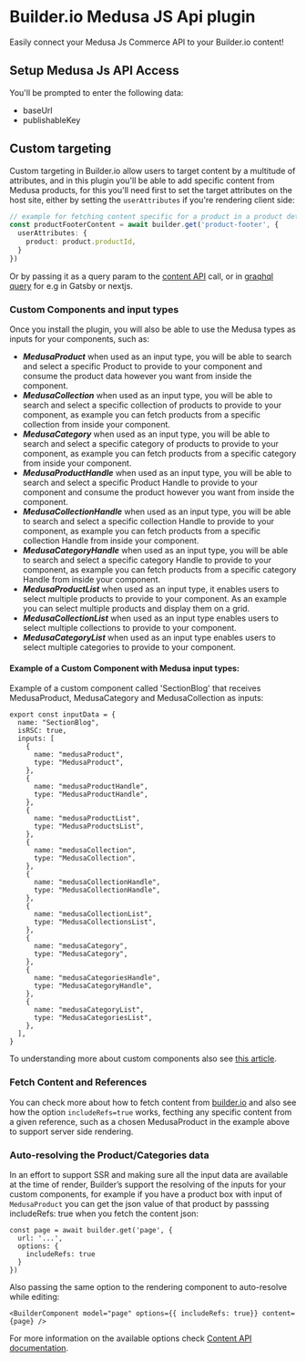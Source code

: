 # Builder.io Medusa JS Api plugin

Easily connect your Medusa Js Commerce API to your Builder.io content!

## Setup Medusa Js API Access

You'll be prompted to enter the following data:

* baseUrl
* publishableKey

## Custom targeting

Custom targeting in Builder.io allow users to target content by a multitude of attributes, and in this plugin you'll be able to add specific content from Medusa products, for this you'll need first to set the target attributes on the host site, either by setting the `userAttributes` if you're rendering client side:

```ts
// example for fetching content specific for a product in a product details page
const productFooterContent = await builder.get('product-footer', {
  userAttributes: {
    product: product.productId,
  }
})
```

Or by passing it as a query param to the [content API](https://www.builder.io/c/docs/query-api#:~:text=userAttributes) call, or in [graqhql query](https://www.builder.io/c/docs/graphql-api#:~:text=with%20targeting) for e.g in Gatsby or nextjs.

### Custom Components and input types

Once you install the plugin, you will also be able to use the Medusa types as inputs for your components, such as:

- ***MedusaProduct*** when used as an input type, you will be able to search and select a specific Product to provide to your component and consume the product data however you want from inside the component.
- ***MedusaCollection*** when used as an input type, you will be able to search and select a specific collection of products to provide to your component, as example you can fetch products from a specific collection from inside your component.
- ***MedusaCategory*** when used as an input type, you will be able to search and select a specific category of products to provide to your component, as example you can fetch products from a specific category from inside your component.
- ***MedusaProductHandle*** when used as an input type, you will be able to search and select a specific Product  Handle to provide to your component and consume the product however you want from inside the component.
- ***MedusaCollectionHandle*** when used as an input type, you will be able to search and select a specific collection Handle to provide to your component, as example you can fetch products from a specific collection Handle from inside your component.
- ***MedusaCategoryHandle*** when used as an input type, you will be able to search and select a specific category  Handle to provide to your component, as example you can fetch products from a specific category Handle from inside your component.
- ***MedusaProductList*** when used as an input type, it enables users to select multiple products to provide to your component. As an example you can select multiple products and display them on a grid.
- ***MedusaCollectionList*** when used as an input type enables users to select multiple collections to provide to your component.
- ***MedusaCategoryList*** when used as an input type enables users to select multiple categories to provide to your component.

#### Example of a Custom Component with Medusa input types:

Example of a custom component called 'SectionBlog' that receives  MedusaProduct, MedusaCategory and MedusaCollection as inputs:

```JSX
export const inputData = {
  name: "SectionBlog",
  isRSC: true,
  inputs: [
    {
      name: "medusaProduct",
      type: "MedusaProduct",
    },
    {
      name: "medusaProductHandle",
      type: "MedusaProductHandle",
    },
    {
      name: "medusaProductList",
      type: "MedusaProductsList",
    },
    {
      name: "medusaCollection",
      type: "MedusaCollection",
    },
    {
      name: "medusaCollectionHandle",
      type: "MedusaCollectionHandle",
    },
    {
      name: "medusaCollectionList",
      type: "MedusaCollectionsList",
    },
    {
      name: "medusaCategory",
      type: "MedusaCategory",
    },
    {
      name: "medusaCategoriesHandle",
      type: "MedusaCategoryHandle",
    },
    {
      name: "medusaCategoryList",
      type: "MedusaCategoriesList",
    },
  ],
}
```

To understanding more about custom components also see [this article](https://www.builder.io/c/docs/custom-components-setup).

### Fetch Content and References

You can check more about how to fetch content from [builder.io](https://builder.io) and also see how the option ``includeRefs=true`` works, fecthing any specific content from a given reference, such as a chosen MedusaProduct in the example above to support server side rendering.

### Auto-resolving the Product/Categories data

In an effort to support SSR and making sure all the input data are available at the time of render, Builder’s support the resolving of the inputs for your custom components, for example if you have a product box with input of ``MedusaProduct`` you can get the json value of that product by passsing includeRefs: true when you fetch the content json:

```JSX
const page = await builder.get('page', {
  url: '...',
  options: {
    includeRefs: true
  }
})
```

Also passing the same option to the rendering component to auto-resolve while editing:

```JSX
<BuilderComponent model="page" options={{ includeRefs: true}} content={page} />
```

For more information on the available options check [Content API documentation](https://www.builder.io/c/docs/query-api).
